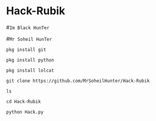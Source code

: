 # Hack-Rubik

#`Im Black HunTer`

#`Mr Soheil HunTer`

`pkg install git`

`pkg install python`

`pkg install lolcat`

`git clone https://github.com/MrSoheilHunter/Hack-Rubik`

`ls`

`cd Hack-Rubik`

`python Hack.py`
